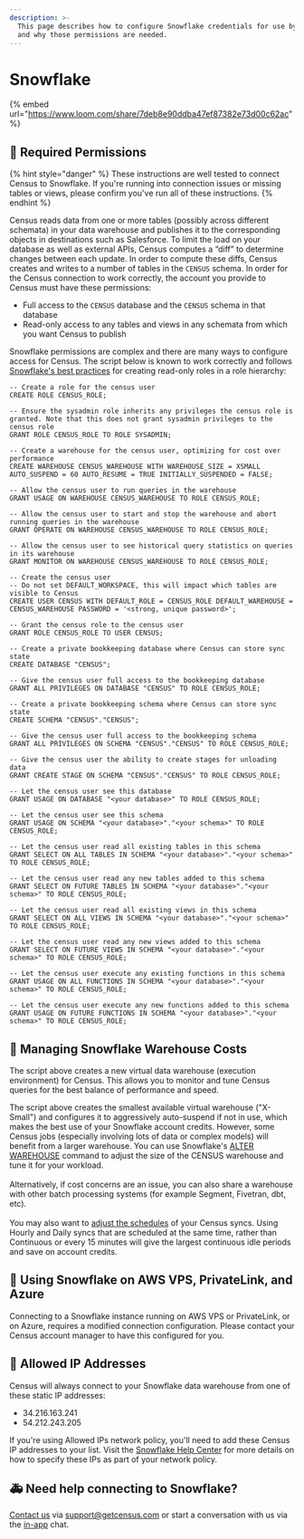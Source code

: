 ```yaml
---
description: >-
  This page describes how to configure Snowflake credentials for use by Census
  and why those permissions are needed.
---
```


# Snowflake

{% embed url="https://www.loom.com/share/7deb8e90ddba47ef87382e73d00c62ac" %}

## 🔐 Required Permissions

{% hint style="danger" %}
These instructions are well tested to connect Census to Snowflake. If you're running into connection issues or missing tables or views, please confirm you've run all of these instructions.
{% endhint %}

Census reads data from one or more tables (possibly across different schemata) in your data warehouse and publishes it to the corresponding objects in destinations such as Salesforce. To limit the load on your database as well as external APIs, Census computes a “diff” to determine changes between each update. In order to compute these diffs, Census creates and writes to a number of tables in the `CENSUS` schema. In order for the Census connection to work correctly, the account you provide to Census must have these permissions:

* Full access to the `CENSUS` database and the `CENSUS` schema in that database
* Read-only access to any tables and views in any schemata from which you want Census to publish

Snowflake permissions are complex and there are many ways to configure access for Census. The script below is known to work correctly and follows [Snowflake's best practices](https://docs.snowflake.com/en/user-guide/security-access-control-configure.html#creating-read-only-roles) for creating read-only roles in a role hierarchy:

```
-- Create a role for the census user
CREATE ROLE CENSUS_ROLE;

-- Ensure the sysadmin role inherits any privileges the census role is granted. Note that this does not grant sysadmin privileges to the census role
GRANT ROLE CENSUS_ROLE TO ROLE SYSADMIN;

-- Create a warehouse for the census user, optimizing for cost over performance
CREATE WAREHOUSE CENSUS_WAREHOUSE WITH WAREHOUSE_SIZE = XSMALL AUTO_SUSPEND = 60 AUTO_RESUME = TRUE INITIALLY_SUSPENDED = FALSE;

-- Allow the census user to run queries in the warehouse
GRANT USAGE ON WAREHOUSE CENSUS_WAREHOUSE TO ROLE CENSUS_ROLE;

-- Allow the census user to start and stop the warehouse and abort running queries in the warehouse
GRANT OPERATE ON WAREHOUSE CENSUS_WAREHOUSE TO ROLE CENSUS_ROLE;

-- Allow the census user to see historical query statistics on queries in its warehouse
GRANT MONITOR ON WAREHOUSE CENSUS_WAREHOUSE TO ROLE CENSUS_ROLE;

-- Create the census user
-- Do not set DEFAULT_WORKSPACE, this will impact which tables are visible to Census
CREATE USER CENSUS WITH DEFAULT_ROLE = CENSUS_ROLE DEFAULT_WAREHOUSE = CENSUS_WAREHOUSE PASSWORD = '<strong, unique password>';

-- Grant the census role to the census user
GRANT ROLE CENSUS_ROLE TO USER CENSUS;

-- Create a private bookkeeping database where Census can store sync state
CREATE DATABASE "CENSUS";

-- Give the census user full access to the bookkeeping database
GRANT ALL PRIVILEGES ON DATABASE "CENSUS" TO ROLE CENSUS_ROLE;

-- Create a private bookkeeping schema where Census can store sync state
CREATE SCHEMA "CENSUS"."CENSUS";

-- Give the census user full access to the bookkeeping schema
GRANT ALL PRIVILEGES ON SCHEMA "CENSUS"."CENSUS" TO ROLE CENSUS_ROLE;

-- Give the census user the ability to create stages for unloading data
GRANT CREATE STAGE ON SCHEMA "CENSUS"."CENSUS" TO ROLE CENSUS_ROLE;

-- Let the census user see this database
GRANT USAGE ON DATABASE "<your database>" TO ROLE CENSUS_ROLE;

-- Let the census user see this schema
GRANT USAGE ON SCHEMA "<your database>"."<your schema>" TO ROLE CENSUS_ROLE;

-- Let the census user read all existing tables in this schema
GRANT SELECT ON ALL TABLES IN SCHEMA "<your database>"."<your schema>" TO ROLE CENSUS_ROLE;

-- Let the census user read any new tables added to this schema
GRANT SELECT ON FUTURE TABLES IN SCHEMA "<your database>"."<your schema>" TO ROLE CENSUS_ROLE;

-- Let the census user read all existing views in this schema
GRANT SELECT ON ALL VIEWS IN SCHEMA "<your database>"."<your schema>" TO ROLE CENSUS_ROLE;

-- Let the census user read any new views added to this schema
GRANT SELECT ON FUTURE VIEWS IN SCHEMA "<your database>"."<your schema>" TO ROLE CENSUS_ROLE;

-- Let the census user execute any existing functions in this schema
GRANT USAGE ON ALL FUNCTIONS IN SCHEMA "<your database>"."<your schema>" TO ROLE CENSUS_ROLE;

-- Let the census user execute any new functions added to this schema
GRANT USAGE ON FUTURE FUNCTIONS IN SCHEMA "<your database>"."<your schema>" TO ROLE CENSUS_ROLE;
```

## 💸 Managing Snowflake Warehouse Costs

The script above creates a new virtual data warehouse (execution environment) for Census. This allows you to monitor and tune Census queries for the best balance of performance and speed.

The script above creates the smallest available virtual warehouse ("X-Small") and configures it to aggressively auto-suspend if not in use, which makes the best use of your Snowflake account credits. However, some Census jobs (especially involving lots of data or complex models) will benefit from a larger warehouse. You can use Snowflake's [ALTER WAREHOUSE](https://docs.snowflake.com/en/sql-reference/sql/alter-warehouse.html) command to adjust the size of the CENSUS warehouse and tune it for your workload.\
\
Alternatively, if cost concerns are an issue, you can also share a warehouse with other batch processing systems (for example Segment, Fivetran, dbt, etc). \
\
You may also want to [adjust the schedules](../basics/core-concept/#scheduling-a-sync) of your Census syncs. Using Hourly and Daily syncs that are scheduled at the same time, rather than Continuous or every 15 minutes will give the largest continuous idle periods and save on account credits.

## 🔗 Using Snowflake on AWS VPS, PrivateLink, and Azure

Connecting to a Snowflake instance running on AWS VPS or PrivateLink, or on Azure, requires a modified connection configuration. Please contact your Census account manager to have this configured for you.

## 🚦 Allowed IP Addresses

Census will always connect to your Snowflake data warehouse from one of these static IP addresses:

* 34.216.163.241
* 54.212.243.205

If you're using Allowed IPs network policy, you'll need to add these Census IP addresses to your list. Visit the [Snowflake Help Center](https://docs.snowflake.net/manuals/user-guide/network-policies.html) for more details on how to specify these IPs as part of your network policy.

## 🚑 Need help connecting to Snowflake?

[Contact us](mailto:support@getcensus.com) via support@getcensus.com or start a conversation with us via the [in-app](https://app.getcensus.com) chat.
